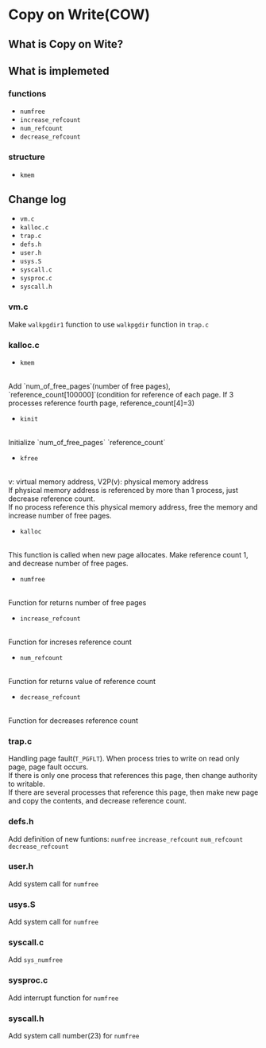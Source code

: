 # Copy on Write(COW)

## What is Copy on Wite?

## What is implemeted

### functions
- `numfree`
- `increase_refcount`
- `num_refcount`
- `decrease_refcount`

### structure
- `kmem`





## Change log
- `vm.c`
- `kalloc.c`
- `trap.c`
- `defs.h`
- `user.h`
- `usys.S`
- `syscall.c`
- `sysproc.c`
- `syscall.h`


### vm.c
Make `walkpgdir1` function to use `walkpgdir` function in `trap.c`

### kalloc.c
- `kmem`
</br>
Add `num_of_free_pages`(number of free pages), `reference_count[100000]`(condition for reference of each page. If 3 processes reference fourth page, reference_count[4]=3)

- `kinit`
</br>
Initialize `num_of_free_pages` `reference_count`

- `kfree`
</br>
v: virtual memory address, V2P(v): physical memory address
</br>
If physical memory address is referenced by more than 1 process, just decrease reference count.
</br>
If no process reference this physical memory address, free the memory and increase number of free pages.

- `kalloc`
</br>
This function is called when new page allocates. Make reference count 1, and decrease number of free pages.

- `numfree`
</br>
Function for returns number of free pages

- `increase_refcount`
</br>
Function for increses reference count

- `num_refcount`
</br>
Function for returns value of reference count

- `decrease_refcount`
</br>
Function for decreases reference count

### trap.c
Handling page fault(`T_PGFLT`). When process tries to write on read only page, page fault occurs.
</br>
If there is only one process that references this page, then change authority to writable.
</br>
If there are several processes that reference this page, then make new page and copy the contents, and decrease reference count.

### defs.h
Add definition of new funtions: `numfree` `increase_refcount` `num_refcount` `decrease_refcount`

### user.h
Add system call for `numfree`

### usys.S
Add system call for `numfree`

### syscall.c
Add `sys_numfree`

### sysproc.c
Add interrupt function for `numfree`

### syscall.h
Add system call number(23) for `numfree`
